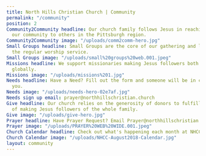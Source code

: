 ```yaml
---
title: North Hills Christian Church | Community
permalink: "/community"
position: 2
Community2Community headline: Our church family follows Jesus in reaching out from
  our community to others in the Pittsburgh region.
Community2Community image: "/uploads/comm2comm-hero.jpg"
Small Groups headline: Small Groups are the core of our gathering and learning outside
  the regular worship service.
Small Groups image: "/uploads/small%20groups%20web.001.jpeg"
Missions headline: We support missionaries making Jesus followers both locally and
  globally.
Missions image: "/uploads/missions%201.jpg"
Needs headline: Have a Need? Fill out the form and someone will be in contact with
  you.
Needs image: "/uploads/needs-hero-02e7af.jpg"
Needs sign up email: prayer@northhillschristian.church
Give headline: Our church relies on the generosity of donors to fulfill the mission
  of making Jesus followers of the whole family.
Give image: "/uploads/give-hero.jpg"
Prayer headline: Have Prayer Request? Email Prayer@northhillschristian.church
Prayer image: "/uploads/PRAYER%20WEB%20WIDE.001.jpeg"
Church Calendar headline: Check out what's happening each month at NHCC.
Church Calendar image: "/uploads/NHCC-August2018-Calendar.jpg"
layout: community
---
```


